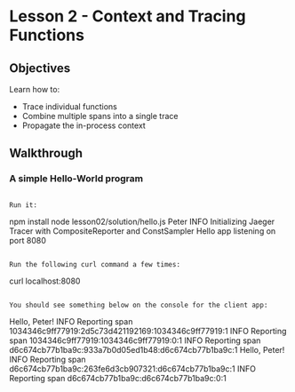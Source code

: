 # Lesson 2 - Context and Tracing Functions

## Objectives

Learn how to:

* Trace individual functions
* Combine multiple spans into a single trace
* Propagate the in-process context

## Walkthrough

### A simple Hello-World program

```

Run it:
```
npm install
node lesson02/solution/hello.js Peter
INFO  Initializing Jaeger Tracer with CompositeReporter and ConstSampler
Hello app listening on port 8080

```

Run the following curl command a few times:

```
curl localhost:8080
```

You should see something below on the console for the client app:

```
Hello, Peter!
INFO  Reporting span 1034346c9ff77919:2d5c73d421192169:1034346c9ff77919:1
INFO  Reporting span 1034346c9ff77919:1034346c9ff77919:0:1
INFO  Reporting span d6c674cb77b1ba9c:933a7b0d05ed1b48:d6c674cb77b1ba9c:1
Hello, Peter!
INFO  Reporting span d6c674cb77b1ba9c:263fe6d3cb907321:d6c674cb77b1ba9c:1
INFO  Reporting span d6c674cb77b1ba9c:d6c674cb77b1ba9c:0:1
```